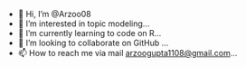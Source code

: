 - 👋 Hi, I’m @Arzoo08
- 👀 I’m interested in topic modeling...
- 🌱 I’m currently learning to code on R...
- 💞️ I’m looking to collaborate on GitHub ...
- 📫 How to reach me via mail arzoogupta1108@gmail.com...

<!---
Arzoo08/Arzoo08 is a ✨ special ✨ repository because its `README.md` (this file) appears on your GitHub profile.
You can click the Preview link to take a look at your changes.
--->
